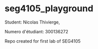 # seg4105_playground

Student: Nicolas Thivierge,

Numero d'étudiant: 300136272

Repo created for first lab of SEG4105
